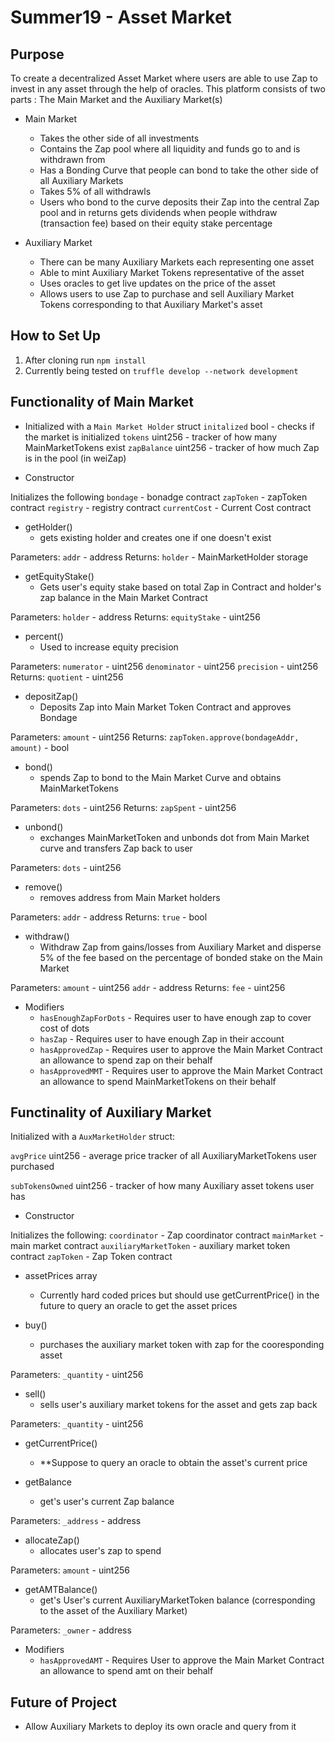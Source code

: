 # Summer19 - Asset Market

## Purpose
To create a decentralized Asset Market where users are able to use Zap to invest in any asset through the help of oracles. This platform consists of two parts : The Main Market and the Auxiliary Market(s)

- Main Market
    + Takes the other side of all investments
    + Contains the Zap pool where all liquidity and funds go to and is withdrawn from
    + Has a Bonding Curve that people can bond to take the other side of all Auxiliary Markets
    + Takes 5% of all withdrawls
    + Users who bond to the curve deposits their Zap into the central Zap pool and in returns gets dividends when people withdraw (transaction fee) based on their equity stake percentage

- Auxiliary Market
    + There can be many Auxiliary Markets each representing one asset
    + Able to mint Auxiliary Market Tokens representative of the asset
    + Uses oracles to get live updates on the price of the asset
    + Allows users to use Zap to purchase and sell Auxiliary Market Tokens corresponding to that Auxiliary Market's asset


## How to Set Up
1. After cloning run `npm install`
2. Currently being tested on `truffle develop --network development`


## Functionality of Main Market
- Initialized with a `Main Market Holder` struct
`initalized` bool - checks if the market is initialized
`tokens` uint256 - tracker of how many MainMarketTokens exist
`zapBalance` uint256 - tracker of how much Zap is in the pool (in weiZap)

- Constructor

Initializes the following
`bondage` - bonadge contract
`zapToken` - zapToken contract
`registry` - registry contract
`currentCost` - Current Cost contract

- getHolder()
    + gets existing holder and creates one if one doesn't exist

Parameters:
`addr` - address
Returns:
`holder` - MainMarketHolder storage

- getEquityStake()
    + Gets user's equity stake based on total Zap in Contract and holder's zap balance in the Main Market Contract

Parameters:
`holder` - address
Returns:
`equityStake` - uint256

- percent()
    + Used to increase equity precision

Parameters:
`numerator` - uint256
`denominator` - uint256
`precision` - uint256
Returns:
`quotient` - uint256

- depositZap()
    + Deposits Zap into Main Market Token Contract and approves Bondage

Parameters:
`amount` - uint256
Returns:
`zapToken.approve(bondageAddr, amount)` - bool

- bond()
    + spends Zap to bond to the Main Market Curve and obtains MainMarketTokens

Parameters:
`dots` - uint256
Returns:
`zapSpent` - uint256

- unbond()
    + exchanges MainMarketToken and unbonds dot from Main Market curve and transfers Zap back to user

Parameters:
`dots` - uint256

- remove()
    + removes address from Main Market holders

Parameters:
`addr` - address
Returns:
`true` - bool

- withdraw()
    + Withdraw Zap from gains/losses from Auxiliary Market and disperse 5% of the fee based on the percentage of bonded stake on the Main Market

Parameters:
`amount` - uint256
`addr` - address
Returns:
`fee` - uint256

- Modifiers
    + `hasEnoughZapForDots` - Requires user to have enough zap to cover cost of dots
    + `hasZap` - Requires user to have enough Zap in their account
    + `hasApprovedZap` - Requires user to approve the Main Market Contract an allowance to spend zap on their behalf
    + `hasApprovedMMT` - Requires user to approve the Main Market Contract an allowance to spend MainMarketTokens on their behalf


## Functinality of Auxiliary Market
Initialized with a `AuxMarketHolder` struct:

`avgPrice` uint256 - average price tracker of all AuxiliaryMarketTokens user purchased

`subTokensOwned` uint256 - tracker of how many Auxiliary asset tokens user has

- Constructor

Initializes the following:
`coordinator` - Zap coordinator contract
`mainMarket` - main market contract
`auxiliaryMarketToken` - auxiliary market token contract
`zapToken` -  Zap Token contract

- assetPrices array
    + Currently hard coded prices but should use getCurrentPrice() in the future to query an oracle to get the asset prices

- buy()
    + purchases the auxiliary market token with zap for the cooresponding asset

Parameters:
`_quantity` - uint256

- sell()
    + sells user's auxiliary market tokens for the asset and gets zap back

Parameters:
`_quantity` - uint256

- getCurrentPrice()
    + **Suppose to query an oracle to obtain the asset's current price

- getBalance
    + get's user's current Zap balance

Parameters:
`_address` - address

- allocateZap()
    + allocates user's zap to spend

Parameters:
`amount` - uint256

- getAMTBalance()
    + get's User's current AuxiliaryMarketToken balance (corresponding to the asset of the Auxiliary Market)

Parameters:
`_owner` - address

- Modifiers
    + `hasApprovedAMT` - Requires User to approve the Main Market Contract an allowance to spend amt on their behalf


## Future of Project
- Allow Auxiliary Markets to deploy its own oracle and query from it